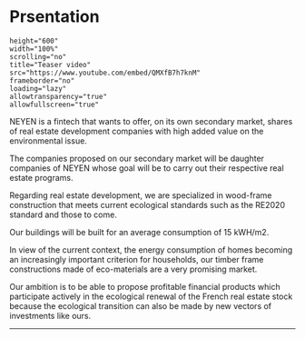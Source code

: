 # Prsentation


```iframe
height="600"
width="100%"
scrolling="no"
title="Teaser video"
src="https://www.youtube.com/embed/QMXfB7h7knM"
frameborder="no"
loading="lazy"
allowtransparency="true"
allowfullscreen="true"
```

NEYEN is a fintech that wants to offer, on its own secondary market, shares of real estate development companies with high added value on the environmental issue.

The companies proposed on our secondary market will be daughter companies of NEYEN whose goal will be to carry out their respective real estate programs.

Regarding real estate development, we are specialized in wood-frame construction that meets current ecological standards such as the RE2020 standard and those to come.

Our buildings will be built for an average consumption of 15 kWH/m2.

In view of the current context, the energy consumption of homes becoming an increasingly important criterion for households, our timber frame constructions made of eco-materials are a very promising market. 

Our ambition is to be able to propose profitable financial products which participate actively in the ecological renewal of the French real estate stock because the ecological transition can also be made by new vectors of investments like ours.

---